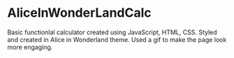 # AliceInWonderLandCalc

Basic functionlal calculator created using JavaScript, HTML, CSS. Styled and created in Alice in Wonderland theme. Used a gif to make the page look more engaging. 
